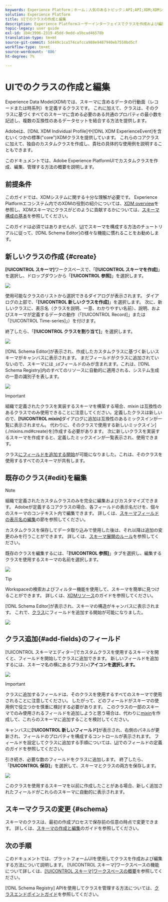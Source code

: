 ```yaml
---
keywords: Experience Platform；ホーム；人気のあるトピック；API;API;XDM;XDMシステム；エクスペリエンスデータモデル；データモデル；ui；ワークスペース；クラス；
solution: Experience Platform
title: UIでのクラスの作成と編集
description: Experience Platformユーザーインターフェイスでクラスを作成および編集する方法を説明します。
topic-legacy: user guide
exl-id: 1b4c3996-2319-45dd-9edd-a5bcad46578b
translation-type: tm+mt
source-git-commit: 5d449c1ca174cafcca988e9487940eb7550bd5cf
workflow-type: tm+mt
source-wordcount: '886'
ht-degree: 7%

---
```


# UIでのクラスの作成と編集

Experience Data Model(XDM)では、スキーマに含めるデータの行動面（レコードまたは時系列）を定義するクラスです。 これに加えて、クラスは、そのクラスに基づくすべてのスキーマに含める必要のある共通のプロパティの最小数を記述し、複数の互換性のあるデータセットを結合する方法を提供します。

Adobeは、[!DNL XDM Individual Profile]や[!DNL XDM ExperienceEvent]を含むいくつかの標準(&quot;core&quot;)XDMクラスを提供しています。 これらのコアクラスに加えて、独自のカスタムクラスを作成し、貴社の具体的な使用例を説明することもできます。

このドキュメントでは、Adobe Experience PlatformUIでカスタムクラスを作成、編集、管理する方法の概要を説明します。

## 前提条件

このガイドでは、XDMシステムに関する十分な理解が必要です。 Experience Platformエコシステム内でのXDMの役割の紹介については、[XDM overview](../../home.md)を参照し、XDMスキーマにクラスがどのように貢献するかについては、[スキーマ構成の基本](../../schema/composition.md)を参照してください。

このガイドは必須ではありませんが、[UI](../../tutorials/create-schema-ui.md)でスキーマを構成する方法のチュートリアルに従って、[!DNL Schema Editor]の様々な機能に慣れることをお勧めします。

## 新しいクラスの作成 {#create}

**[!UICONTROL スキーマ]**&#x200B;ワークスペースで、「**[!UICONTROL スキーマを作成]**」を選択し、ドロップダウンから「**[!UICONTROL 参照]**」を選択します。

![](../../images/ui/resources/classes/browse-classes.png)

使用可能なクラスのリストから選択できるダイアログが表示されます。 ダイアログの上部で、「**[!UICONTROL 新しいクラスを作成]**」を選択します。 次に、新しいクラスに、表示名（クラスを説明、一意、わかりやすい名前）、説明、およびスキーマが定義するデータの動作（「[!UICONTROL Record]」または「[!UICONTROL Time-series]」）を付けます。

終了したら、「**[!UICONTROL クラスを割り当て]**」を選択します。

![](../../images/ui/resources/classes/class-details.png)

[!DNL Schema Editor]が表示され、作成したカスタムクラスに基づく新しいスキーマがキャンバスに表示されます。 まだフィールドがクラスに追加されていないので、スキーマには`_id`フィールドのみが含まれます。これは、[!DNL Schema Registry]内のすべてのリソースに自動的に適用される、システム生成の一意の識別子を表します。

![](../../images/ui/resources/classes/schema.png)

>[!IMPORTANT]
>
> 組織で定義されたクラスを実装するスキーマを構築する場合、mixin は互換性のあるクラスでのみ使用できることに注意してください。定義したクラスは新しいので、**[!UICONTROL mixin]**&#x200B;ダイアログに追加は互換性のあるミックスインが一覧に表示されません。 代わりに、そのクラスで使用する新しいミックスイン](./mixins.md#create)を[作成する必要があります。 次に新しいクラスを実装するスキーマを作成すると、定義したミックスインが一覧表示され、使用できます。

クラス[にフィールドを追加する開始](#add-fields)が可能になりました。これは、そのクラスを使用するすべてのスキーマが共有します。

## 既存のクラス{#edit}を編集

>[!NOTE]
>
>組織で定義されたカスタムクラスのみを完全に編集およびカスタマイズできます。 Adobeが定義するコアクラスの場合、各フィールドの表示名だけを、個々のスキーマのコンテキスト内で編集できます。 詳しくは、[スキーマフィールドの表示名の編集](./schemas.md#display-names)の節を参照してください。
>
>カスタムクラスを保存してデータ取り込みで使用した後は、それ以降は追加の変更のみを行うことができます。 詳しくは、[スキーマ展開のルール](../../schema/composition.md#evolution)を参照してください。

既存のクラスを編集するには、「**[!UICONTROL 参照]**」タブを選択し、編集するクラスを使用するスキーマの名前を選択します。

![](../../images/ui/resources/classes/select-for-edit.png)

>[!TIP]
>
>Workspaceの検索およびフィルター機能を使用して、スキーマを簡単に見つけることができます。 詳しくは、[XDMリソース](../explore.md)のガイドを参照してください。

[!DNL Schema Editor]が表示され、スキーマの構造がキャンバスに表示されます。 これで、[クラス](#add-fields)にフィールドを追加する開始が可能になりました。

![](../../images/ui/resources/classes/edit.png)

## クラス追加{#add-fields}のフィールド

[!UICONTROL スキーマエディター]でカスタムクラスを使用するスキーマを開くと、フィールドを開始してクラスに追加できます。 新しいフィールドを追加するには、スキーマ名の横にあるプラス(+)**アイコンを選択します。**

![](../../images/ui/resources/classes/add-field.png)

>[!IMPORTANT]
>
>クラスに追加するフィールドは、そのクラスを使用するすべてのスキーマで使用されることに注意してください。 したがって、どのフィールドがスキーマの使用例で役立つかを慎重に検討する必要があります。 このクラスの一部のスキーマでのみ使用されるフィールドを追加しようと思う場合は、代わりに[mixin](./mixins.md#create)を作成して、これらのスキーマに追加することを検討してください。

キャンバスに&#x200B;**[!UICONTROL 新しいフィールド]**&#x200B;が表示され、右側のパネルが更新され、フィールドのプロパティを構成するコントロールが表示されます。 フィールドを設定してクラスに追加する手順については、[UI](../fields/overview.md#define)でのフィールドの定義のガイドを参照してください。

引き続き、必要な数のフィールドをクラスに追加します。 終了したら、「**[!UICONTROL 保存]**」を選択して、スキーマとクラスの両方を保存します。

![](../../images/ui/resources/classes/save.png)

このクラスを使用するスキーマを以前に作成したことがある場合、新しく追加されたフィールドがこれらのスキーマに自動的に表示されます。

## スキーマクラスの変更 {#schema}

スキーマのクラスは、最初の作成プロセスで保存前の任意の時点で変更できます。 詳しくは、[スキーマの作成と編集](./schemas.md#change-class)のガイドを参照してください。

## 次の手順

このドキュメントでは、プラットフォームUIを使用してクラスを作成および編集する方法について説明します。 [!UICONTROL スキーマ]ワークスペースの機能について詳しくは、[[!UICONTROL スキーマ]ワークスペースの概要](../overview.md)を参照してください。

[!DNL Schema Registry] APIを使用してクラスを管理する方法については、[クラスエンドポイントガイド](../../api/classes.md)を参照してください。
